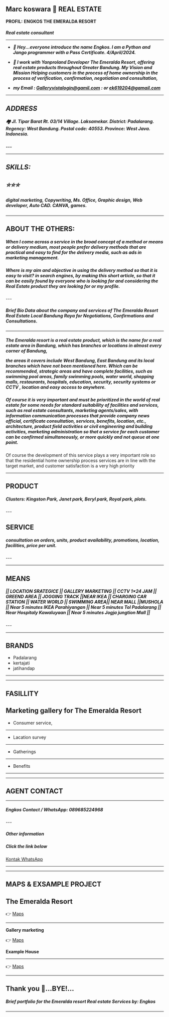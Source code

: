 Marc koswara 👀 REAL ESTATE 
---
 **PROFIL:**
**ENGKOS THE EMERALDA RESORT**
 <h5>Real estate consultant<h/h5>

--- 
-  🌱 Hey...everyone introduce the name Engkos. I am a Python and Jango programmer with a Pass Certificate. 4/April/2024.

 - 🎯 I work with Yanproland Developer **The Emeralda Resort**, offering real estate products throughout Greater Bandung. My Vision and Mission Helping customers in the process of home ownership in the process of verification, confirmation, negotiation and consultation,

-  my Email : Galleryvistalogin@gamil.com
            : or ek619204@gamail.com


---
ADDRESS
---

<h5>🏘️ Jl. Tipar Barat Rt. 03/14 Village. Laksamekar. District: Padalarang. Regency: West Bandung. Postal code: 40553. Province: West Java. Indonesia.</h5>
 --- 

---
**SKILLS:** 
---

⭐⭐⭐<h5>digital marketing, Copywriting, Ms. Office, Graphic design, Web developer, Auto CAD. CANVA, games.</h5>
--- 
---
**ABOUT THE OTHERS:** 
---
<h5>When I come across a service in the broad concept of a method or means or delivery medium, most people prefer delivery methods that are practical and easy to find for the delivery media, such as ads in marketing management.
 
  <h5> Where is my aim and objective in using the delivery method so that it is easy to visit? in search engines, by making this short article, so that it can be easily found by everyone who is looking for and considering the Real Estate product they are looking for or my profile.</h5>
--- 

<h5>Brief Bio Data about the company and services of The Emeralda Resort Real Estate Local Bandung Raya for Negotiations, Confirmations and Consultations.</h5>

---

 <h5>The Emeralda resort is a real estate product, which is the name for a real estate area in Bandung, which has branches or locations in almost every corner of Bandung, 
  
   the areas it covers include West Bandung, East Bandung and its local branches which have not been mentioned here. Which can be recommended, strategic areas and have complete facilities, such as swimming pool areas, family swimming pools, water world, shopping malls, restaurants, hospitals, education, security, security systems or CCTV , location and easy access to anywhere.
   
   <h5>Of course it is very important and must be prioritized in the world of real estate for some needs for standard suitability of facilities and services, such as real estate consultants, marketing agents/sales, with information communication processes that provide company news official, certificate consultation, services, benefits, location, etc., architecture, product field activities or civil engineering and building activities, marketing administration so that a service for each customer can be confirmed simultaneously, or more quickly and not queue at one point.</h5>
   
 <h>Of course the development of this service plays a very important role so that the residential home ownership process services are in line with the target market, and customer satisfaction is a very high priority</h5>
 
  
---
**PRODUCT**
---

 <h5>Clusters: Kingston Park, Janet park, Beryl park, Royal park, plots.</h5>
---


**SERVICE**
---

<h5>consultation on orders, units, product availability, promotions, location, facilities, price per unit.</h5>
--- 

---
**MEANS** 
---

<h5>|| LOCATION SRATEGICE || GALLERY MARKETING || CCTV 1×24 JAM || GREEND AREA || JOGGING TRACK ||NEAR IKEA || CHARGING CAR STATION || WATER WORLD || SWIMMING AREA|| NEAR MALL ||MUSHOLA || Near 5 minutes IKEA Parahiyangan || Near 5  minutes Tol Padalarang || Near Hospitaly Kawaluyaan || Near 5 minutes Jogja jungtion Mall ||</h5>
---

---
 **BRANDS**
---

 - Padalarang 
- kertajati
 - jatihandap 
--- 

---
**FASILLITY** 
---

Marketing gallery for The Emeralda Resort
---
 - Consumer service,
---
- Lacation survey
---
 - Gatherings
---
 - Benefits 
---  

---
 **AGENT CONTACT** 
---
---
<h5>Engkos
 Contact / WhatsApp: 089685224968</h5>
---
 <h5>Other information</h5>

 <h5>Click the link below</h5>

[Kontak WhatsApp](https://take.app/id/gallerycreators)

--- 

---
**MAPS & EXSAMPLE PROJECT** 
---

**The Emeralda Resort**
--- 

👉 [Maps](https://maps.app.goo.gl/wBnheVot5DMbDeiz6)

---

 **Gallery marketing**


👉 [Maps](https://maps.app.goo.gl/Bswm7SmvrQgZYv4m8)


**Example House**

---


👉 [Maps](https://maps.app.goo.gl/bTpMSnyy1usGwDMX6)

---
Thank you 🙏...BYE!...
---

<h5>Brief portfolio for the Emeralda resort Real estate Services
by: Engkos</h5>

---






